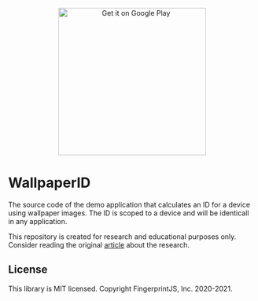 <p align="center">
  <a href='https://play.google.com/store/apps/details?id=com.fingerprintjs.android.wallpaperid&pcampaignid=pcampaignidMKT-Other-global-all-co-prtnr-py-PartBadge-Mar2515-1'>
    <img alt='Get it on Google Play' src='https://play.google.com/intl/en_us/badges/static/images/badges/en_badge_web_generic.png' width="300px"/>
  </a>
</p>

# WallpaperID
The source code of the demo application that calculates an ID for a device using wallpaper images. The ID is scoped to a device and will be identicall in any application.

This repository is created for research and educational purposes only. Consider reading the original [article](https://fingerprintjs.com/blog/wallpaper-id) about the research.

## License

This library is MIT licensed.
Copyright FingerprintJS, Inc. 2020-2021.
